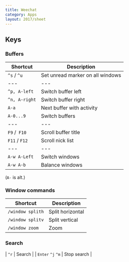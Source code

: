 ```yaml
---
title: Weechat
category: Apps
layout: 2017/sheet
---
```


## Keys
<!-- {.-three-column} -->

### Buffers

| Shortcut         | Description                      |
| ---              | ---                              |
| `^s` / `^u`      | Set unread marker on all windows |
| ---              | ---                              |
| `^p, A-left`     | Switch buffer left               |
| `^n, A-right`    | Switch buffer right              |
| `A-a`            | Next buffer with activity        |
| `A-0...9`        | Switch buffers                   |
| ---              | ---                              |
| `F9` /` F10`     | Scroll buffer title              |
| `F11` / `F12`    | Scroll nick list                 |
| ---              | ---                              |
| `A-w A-Left`     | Switch windows                   |
| `A-w A-b`        | Balance windows                  |
<!-- {.-shortcuts} -->

(`A-` is alt.)

### Window commands

| Shortcut         | Description                      |
| ---              | ---                              |
| `/window splith` | Split horizontal                 |
| `/window splitv` | Split vertical                   |
| `/window zoom`   | Zoom                             |

### Search

| `^r`              | Search      |
| `Enter` `^j` `^m` | Stop search |
<!-- {.-shortcuts} -->
